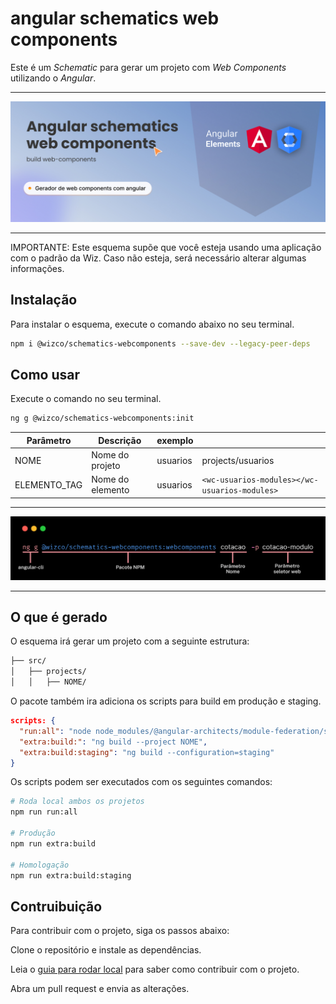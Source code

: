 # angular schematics web components
Este é um *Schematic* para gerar um projeto com *Web Components* utilizando o *Angular*.

___

![](https://github.com/wizsolucoes/web-components-schematic/blob/master/docs/Thumbnail.jpg)
___ 

IMPORTANTE: Este esquema supõe que você esteja usando uma aplicação com o padrão da Wiz. Caso não esteja, será necessário alterar algumas informações.

## Instalação
Para instalar o esquema, execute o comando abaixo no seu terminal.

```bash
npm i @wizco/schematics-webcomponents --save-dev --legacy-peer-deps
```

## Como usar
Execute o comando no seu terminal. 

```bash
ng g @wizco/schematics-webcomponents:init
```



| Parâmetro | Descrição | exemplo | | 
| --- | --- | --- | --- |
| NOME | Nome do projeto | usuarios | projects/usuarios |
| ELEMENTO_TAG | Nome do elemento | usuarios | `<wc-usuarios-modules></wc-usuarios-modules>` | 

___

![](https://github.com/wizsolucoes/web-components-schematic/blob/master/docs/termina-comands.jpg?raw=true)
___ 

## O que é gerado
O esquema irá gerar um projeto com a seguinte estrutura:

```bash
├── src/
│   ├── projects/
│   │   ├── NOME/
```

O pacote também ira adiciona os  scripts para build em produção e staging.

````json
scripts: {
  "run:all": "node node_modules/@angular-architects/module-federation/src/server/mf-dev-server.js",
  "extra:build:": "ng build --project NOME",
  "extra:build:staging": "ng build --configuration=staging"
}
````


Os scripts podem ser executados com os seguintes comandos:
  
```bash 
# Roda local ambos os projetos
npm run run:all

# Produção
npm run extra:build

# Homologação
npm run extra:build:staging
```


## Contruibuição
Para contribuir com o projeto, siga os passos abaixo:

Clone o repositório e instale as dependências.

Leia o [guia para rodar local](./README_LOCAL.md) para saber como contribuir com o projeto.

Abra um pull request e envia as alterações.
